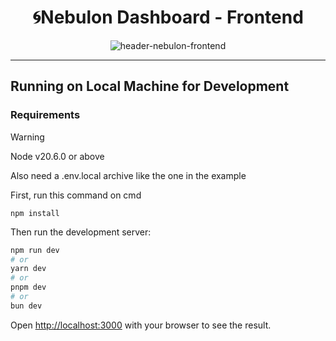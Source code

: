 <h1 align="center">🌀Nebulon Dashboard - Frontend</h1>
   <p align="center">
   <image alt="header-nebulon-frontend" src="https://github.com/Byte-Boost/Frontend_Nebulon/assets/105757405/c821d61e-db49-4dae-a1a8-973fa4a2d16b"/>   
   </p>
<hr>    
      
## Running on Local Machine for Development

### Requirements
> [!WARNING]
> Node v20.6.0 or above
> 
> Also need a .env.local archive like the one in the example


First, run this command on cmd
```
npm install
```
Then run the development server:
```bash
npm run dev
# or
yarn dev
# or
pnpm dev
# or
bun dev
```

Open [http://localhost:3000](http://localhost:3000) with your browser to see the result.
